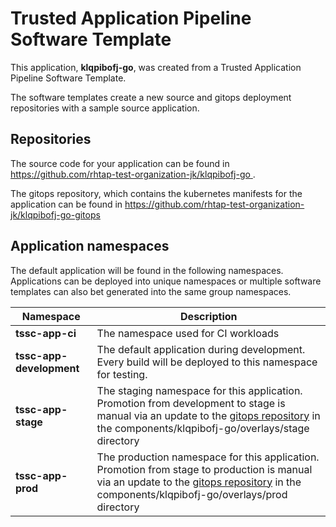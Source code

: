 # Trusted Application Pipeline Software Template

This application, **klqpibofj-go**, was created from a Trusted Application Pipeline Software Template.

The software templates create a new source and gitops deployment repositories with a sample source application. 

## Repositories

The source code for your application can be found in [https://github.com/rhtap-test-organization-jk/klqpibofj-go ](https://github.com/rhtap-test-organization-jk/klqpibofj-go ).
 
The gitops repository, which contains the kubernetes manifests for the application can be found in 
[https://github.com/rhtap-test-organization-jk/klqpibofj-go-gitops ](https://github.com/rhtap-test-organization-jk/klqpibofj-go-gitops ) 

## Application namespaces 

The default application will be found in the following namespaces. Applications can be deployed into unique namespaces or multiple software templates can also bet generated into the same group namespaces.  

|  Namespace   |  Description   |  
| -------- | -------- |
| **tssc-app-ci** | The namespace used for CI workloads |
| **tssc-app-development** | The default application during development. Every build will be deployed to this namespace for testing. |
| **tssc-app-stage** | The staging namespace for this application. Promotion from development to stage is manual via an update to the [gitops repository](https://github.com/rhtap-test-organization-jk/klqpibofj-go-gitops ) in the components/klqpibofj-go/overlays/stage directory |
| **tssc-app-prod** | The production namespace for this application. Promotion from stage to production is manual via an update to the [gitops repository](https://github.com/rhtap-test-organization-jk/klqpibofj-go-gitops ) in the components/klqpibofj-go/overlays/prod directory |